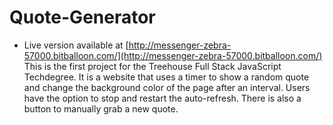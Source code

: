 # Quote-Generator
- Live version available at [http://messenger-zebra-57000.bitballoon.com/](http://messenger-zebra-57000.bitballoon.com/)
This is the first project for the Treehouse Full Stack JavaScript Techdegree. It is a website that uses a timer to show a random quote and change the background color of the page after an interval. Users have the option to stop and restart the auto-refresh. There is also a button to manually grab a new quote.
